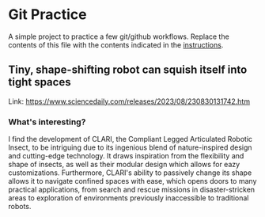 # Git Practice
A simple project to practice a few git/github workflows.  Replace the contents of this file with the contents indicated in the [instructions](./instructions.md).

## Tiny, shape-shifting robot can squish itself into tight spaces
Link: https://www.sciencedaily.com/releases/2023/08/230830131742.htm

### What's interesting?
I find the development of CLARI, the Compliant Legged Articulated Robotic Insect, to be intriguing due to its ingenious blend of nature-inspired design and cutting-edge technology. It draws inspiration from the flexibility and shape of insects, as well as their modular design which allows for eazy customizations. Furthermore, CLARI's ability to passively change its shape allows it to navigate confined spaces with ease, which opens doors to many practical applications, from search and rescue missions in disaster-stricken areas to exploration of environments previously inaccessible to traditional robots. 


